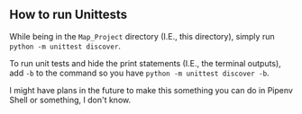 ## How to run Unittests

While being in the `Map_Project` directory (I.E., this directory), simply run `python -m unittest discover`.

To run unit tests and hide the print statements (I.E., the terminal outputs), add `-b` to the command so you have `python -m unittest discover -b`.

I might have plans in the future to make this something you can do in Pipenv Shell or something, I don't know.
